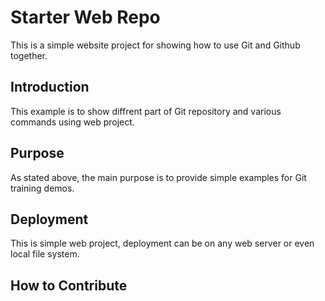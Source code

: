 # Starter Web Repo

This is a simple website project for showing how to use Git and Github together.

## Introduction 

This example is to show diffrent part of Git repository and various commands using web project.  
 
## Purpose	

As stated above, the main purpose is to provide simple examples for Git training demos.

## Deployment

This is simple web project, deployment can be on any web server or even local file system.

## How to Contribute